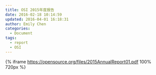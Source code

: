 ```yaml
---
title: OSI 2015年度报告
date: 2016-02-18 10:14:59
updated: 2016-04-01 16:18:31
author: Emily Chen
categories:
  - Document
tags:
  - report
  - OSI
---
```


{% iframe https://opensource.org/files/2015AnnualReport01.pdf 100% 720px %}
